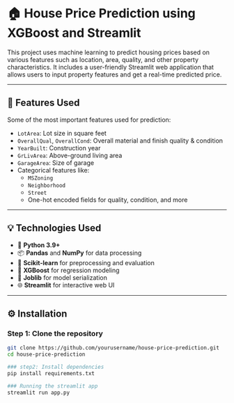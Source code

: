 # 🏠 House Price Prediction using XGBoost and Streamlit

This project uses machine learning to predict housing prices based on various features such as location, area, quality, and other property characteristics. It includes a user-friendly Streamlit web application that allows users to input property features and get a real-time predicted price.

---

## 📌 Features Used

Some of the most important features used for prediction:
- `LotArea`: Lot size in square feet
- `OverallQual`, `OverallCond`: Overall material and finish quality & condition
- `YearBuilt`: Construction year
- `GrLivArea`: Above-ground living area
- `GarageArea`: Size of garage
- Categorical features like:
  - `MSZoning`
  - `Neighborhood`
  - `Street`
  - One-hot encoded fields for quality, condition, and more

---

## 💡 Technologies Used

- 🐍 **Python 3.9+**
- 📦 **Pandas** and **NumPy** for data processing
- 🎯 **Scikit-learn** for preprocessing and evaluation
- 🧠 **XGBoost** for regression modeling
- 💾 **Joblib** for model serialization
- 🌐 **Streamlit** for interactive web UI

---

## ⚙️ Installation

### Step 1: Clone the repository
```bash
git clone https://github.com/yourusername/house-price-prediction.git
cd house-price-prediction

### step2: Install dependencies
pip install requirements.txt

### Running the streamlit app
streamlit run app.py

